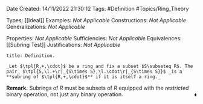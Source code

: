 <div class="topSpace"></div>

Date Created: 14/11/2022 21:30:12
Tags: #Definition #Topics/Ring_Theory

Types: [[Ideal]]
Examples: _Not Applicable_
Constructions: _Not Applicable_
Generalizations: _Not Applicable_

Properties: _Not Applicable_
Sufficiencies: _Not Applicable_
Equivalences: [[Subring Test]]
Justifications: _Not Applicable_

``` ad-Definition
title: Definition.

_Let $\tpl{R,+,\cdot}$ be a ring and fix a subset $S\subseteq R$. The pair_ $\tpl{S,\l.+\r|_{S\times S},\l.\cdot\r|_{S\times S}}$ _is a **subring of $\tpl{R,+,\cdot}$** if it is itself a ring._

```

**Remark.** Subrings of $R$ must be subsets of $R$ equipped with the _restricted_ binary operation, not just any binary operation.<span style="float:right;">$\blacklozenge$</span>
